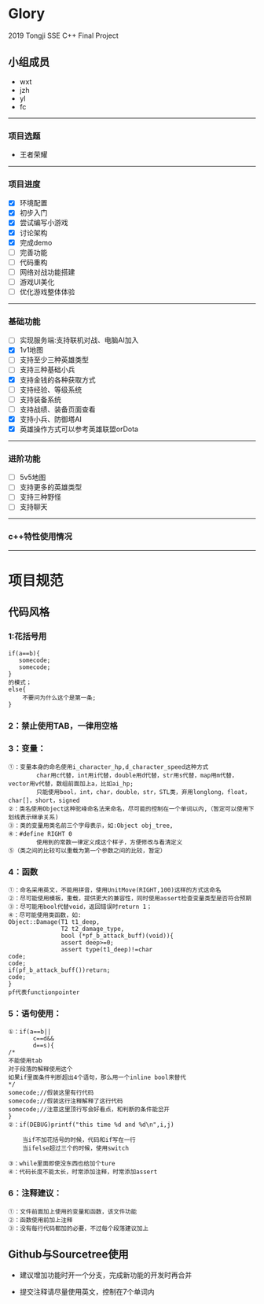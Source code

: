 # Glory
2019 Tongji SSE C++ Final Project 
## 小组成员

- wxt
- jzh
- yl
- fc

-----------

### 项目选题

- 王者荣耀

-----------

### 项目进度
- [x] 环境配置
- [x] 初步入门
- [x] 尝试编写小游戏
- [x] 讨论架构
- [x] 完成demo
- [ ] 完善功能
- [ ] 代码重构
- [ ] 网络对战功能搭建
- [ ] 游戏UI美化
- [ ] 优化游戏整体体验

-----------

### 基础功能
- [ ] 实现服务端:⽀持联机对战、电脑AI加入
- [x] 1v1地图
- [ ] 支持至少三种英雄类型
- [ ] 支持三种基础小兵
- [x] 支持金钱的各种获取方式
- [ ] 支持经验、等级系统
- [ ] ⽀持装备系统
- [ ] 支持战绩、装备⻚面查看 
- [x] 支持⼩兵、防御塔AI 
- [x] 英雄操作⽅式可以参考英雄联盟orDota
-----------

### 进阶功能
- [ ] 5v5地图
- [ ] ⽀持更多的英雄类型
- [ ] ⽀持三种野怪 
- [ ]  支持聊天
-----------

### c++特性使用情况

-----------

# 项目规范

## 代码风格
### 1:花括号用
    if(a==b){
	   somecode;
	   somecode;
	}
	的模式；
	else{
		不要问为什么这个是第一条;
	}
### 2：禁止使用TAB，一律用空格

### 3：变量：
	①：变量本身的命名使用i_character_hp,d_character_speed这种方式
			char用c代替，int用i代替，double用d代替，str用s代替，map用m代替，vector用v代替，数组前面加上a，比如ai_hp;
			只能使用bool，int，char，double，str，STL类，弃用longlong，float，char[]，short，signed
	②：类名使用Object这种驼峰命名法来命名，尽可能的控制在一个单词以内,（暂定可以使用下划线表示继承关系)
	③：类的变量用类名前三个字母表示，如:Object obj_tree,
    ④：#define RIGHT 0
			使用到的常数一律定义成这个样子，方便修改与看清定义
	⑤（类之间的比较可以重载为第一个参数之间的比较，暂定）
### 4：函数
	①：命名采用英文，不能用拼音，使用UnitMove(RIGHT,100)这样的方式这命名
	②：尽可能使用模板，重载，提供更大的兼容性，同时使用assert检查变量类型是否符合预期
	③：尽可能用bool代替void，返回错误时return 1；
	④：尽可能使用类函数，如:
	Object::Damage(T1 t1_deep,
	               T2 t2_damage_type,
	               bool (*pf_b_attack_buff)(void)){
	               assert deep>=0;
				   assert type(t1_deep)!=char
	code;
	code;
	if(pf_b_attack_buff())return;
	code;
	}
	pf代表functionpointer

### 5：语句使用：
	①：if(a==b||
	       c==d&&
		   d==s){
    /*
	不能使用tab
	对于段落的解释使用这个
    如果if里面条件判断超出4个语句，那么用一个inline bool来替代
	*/
	somecode;//假装这里有行代码
	somecode;//假装这行注释解释了这行代码
	somecode;//注意这里顶行写会好看点，和判断的条件能岔开
	}
	②：if(DEBUG)printf("this time %d and %d\n",i,j)
	    
		当if不加花括号的时候，代码和if写在一行
		当ifelse超过三个的时候，使用switch

	③：while里面即使没东西也给加个ture
	④：代码长度不能太长，时常添加注释，时常添加assert

### 6：注释建议：
	①：文件前面加上使用的变量和函数，该文件功能
	②：函数使用前加上注释
	③：没有每行代码都加的必要，不过每个段落建议加上

## Github与Sourcetree使用

- 建议增加功能时开一个分支，完成新功能的开发时再合并

- 提交注释请尽量使用英文，控制在7个单词内

